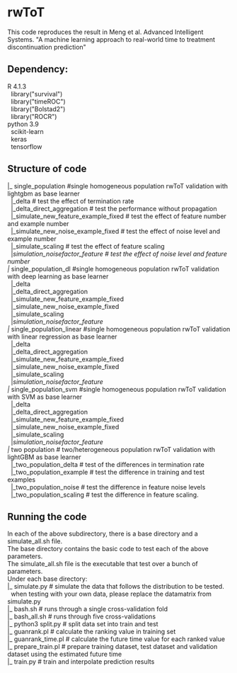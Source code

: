 # rwToT

This code reproduces the result in Meng et al. Advanced Intelligent Systems. "A machine learning approach to real-world time to treatment discontinuation prediction" <br>



## Dependency: 
R 4.1.3 <br>
  &nbsp;  library("survival") <br>
  &nbsp;  library("timeROC") <br>
  &nbsp;  library("Bolstad2") <br>
  &nbsp;  library("ROCR")<br>
python 3.9 <br>
  &nbsp;  scikit-learn <br>
  &nbsp;  keras <br>
  &nbsp;  tensorflow<br>



## Structure of code
|_ single_population #single homogeneous population rwToT validation with lightgbm as base learner <br>
  &nbsp;  |_delta # test the effect of termination rate<br>
  &nbsp;  |_delta_direct_aggregation # test the performance without propagation<br>
  &nbsp;  |_simulate_new_feature_example_fixed # test the effect of feature number and example number<br>
  &nbsp;  |_simulate_new_noise_example_fixed # test the effect of noise level and example number<br>
  &nbsp;  |_simulate_scaling # test the effect of feature scaling<br>
  &nbsp;  |_simulation_noisefactor_feature # test the effect of noise level and feature number<br>
|_ single_population_dl #single homogeneous population rwToT validation with deep learning as base learner<br>
 &nbsp;   |_delta<br>
 &nbsp;   |_delta_direct_aggregation<br>
  &nbsp;  |_simulate_new_feature_example_fixed<br>
 &nbsp;   |_simulate_new_noise_example_fixed<br>
 &nbsp;   |_simulate_scaling<br>
  &nbsp;  |_simulation_noisefactor_feature<br>
|_ single_population_linear  #single homogeneous population rwToT validation with linear regression as base learner<br>
  &nbsp;  |_delta<br>
  &nbsp;  |_delta_direct_aggregation<br>
 &nbsp;   |_simulate_new_feature_example_fixed<br>
  &nbsp;  |_simulate_new_noise_example_fixed<br>
 &nbsp;   |_simulate_scaling<br>
 &nbsp;   |_simulation_noisefactor_feature<br>
|_ single_population_svm #single homogeneous population rwToT validation with SVM as base learner<br>
 &nbsp;   |_delta<br>
 &nbsp;   |_delta_direct_aggregation<br>
 &nbsp;   |_simulate_new_feature_example_fixed<br>
  &nbsp;  |_simulate_new_noise_example_fixed<br>
 &nbsp;   |_simulate_scaling<br>
 &nbsp;   |_simulation_noisefactor_feature<br>
|_ two population # two/heterogeneous population rwToT validation with lightGBM as base learner<br>
 &nbsp;   |_two_population_delta # test of the differences in termination rate<br>
 &nbsp;   |_two_population_example # test the difference in training and test examples<br>
 &nbsp;   |_two_population_noise # test the difference in feature noise levels<br>
 &nbsp;   |_two_population_scaling # test the difference in feature scaling.<br>


## Running the code
In each of the above subdirectory, there is a base directory and a simulate_all.sh file. <br>
The base directory contains the basic code to test each of the above parameters. <br>
The simulate_all.sh file is the executable that test over a bunch of parameters.<br>
Under each base directory:<br>
|_ simulate.py # simulate the data that follows the distribution to be tested. <br>
  &nbsp;  when testing with your own data, please replace the datamatrix from simulate.py<br>
|_ bash.sh # runs through a single cross-validation fold<br>
|_ bash_all.sh # runs through five cross-validations<br>
|_ python3 split.py # split data set into train and test<br>
|_ guanrank.pl # calculate the ranking value in training set<br>
|_ guanrank_time.pl # calculate the future time value for each ranked value<br>
|_ prepare_train.pl # prepare training dataset, test dataset and validation dataset using the estimated future time<br>
|_ train.py # train and interpolate prediction results<br>

 

